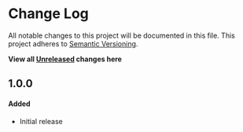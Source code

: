 # Change Log

All notable changes to this project will be documented in this file.
This project adheres to [Semantic Versioning](http://semver.org/).

**View all [Unreleased][] changes here**

## 1.0.0
#### Added
-   Initial release

[Unreleased]: https://github.com/pointybeard/helpers-functions-files/compare/1.0.0...integration
